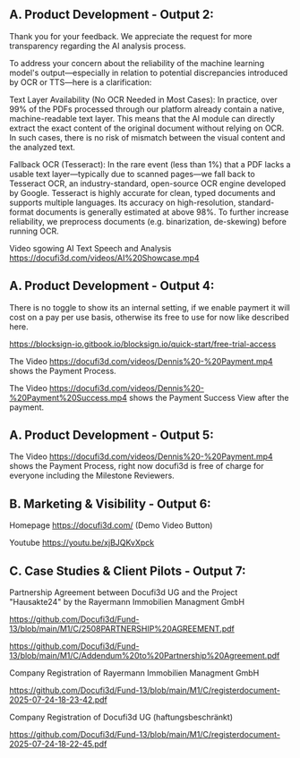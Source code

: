 ## A. Product Development  - Output 2: ##

Thank you for your feedback. We appreciate the request for more transparency regarding the AI analysis process.

To address your concern about the reliability of the machine learning model's output—especially in relation to potential discrepancies introduced by OCR or TTS—here is a clarification:

Text Layer Availability (No OCR Needed in Most Cases):
In practice, over 99% of the PDFs processed through our platform already contain a native, machine-readable text layer. This means that the AI module can directly extract the exact content of the original document without relying on OCR. In such cases, there is no risk of mismatch between the visual content and the analyzed text.

Fallback OCR (Tesseract):
In the rare event (less than 1%) that a PDF lacks a usable text layer—typically due to scanned pages—we fall back to Tesseract OCR, an industry-standard, open-source OCR engine developed by Google.
Tesseract is highly accurate for clean, typed documents and supports multiple languages. Its accuracy on high-resolution, standard-format documents is generally estimated at above 98%. To further increase reliability, we preprocess documents (e.g. binarization, de-skewing) before running OCR.

Video sgowing AI Text Speech and Analysis https://docufi3d.com/videos/AI%20Showcase.mp4

## A. Product Development  - Output 4: ## 

There is no toggle to show its an internal setting, if we enable paymert it will cost on a pay per use basis, otherwise its free to use for now like described here.

https://blocksign-io.gitbook.io/blocksign.io/quick-start/free-trial-access

The Video https://docufi3d.com/videos/Dennis%20-%20Payment.mp4 shows the Payment Process.

The Video https://docufi3d.com/videos/Dennis%20-%20Payment%20Success.mp4 shows the Payment Success View after the payment.

## A. Product Development  - Output 5: ## 

The Video https://docufi3d.com/videos/Dennis%20-%20Payment.mp4 shows the Payment Process, right now docufi3d is free of charge for everyone including the Milestone Reviewers.

## B. Marketing & Visibility - Output 6: ##

Homepage https://docufi3d.com/ (Demo Video Button)
 
Youtube https://youtu.be/xjBJQKvXpck

## C. Case Studies & Client Pilots - Output 7: ##

Partnership Agreement between Docufi3d UG and the Project "Hausakte24" by the Rayermann Immobilien Managment GmbH

https://github.com/Docufi3d/Fund-13/blob/main/M1/C/2508PARTNERSHIP%20AGREEMENT.pdf

https://github.com/Docufi3d/Fund-13/blob/main/M1/C/Addendum%20to%20Partnership%20Agreement.pdf

Company Registration of Rayermann Immobilien Managment GmbH 

https://github.com/Docufi3d/Fund-13/blob/main/M1/C/registerdocument-2025-07-24-18-23-42.pdf

Company Registration of Docufi3d UG (haftungsbeschränkt)

https://github.com/Docufi3d/Fund-13/blob/main/M1/C/registerdocument-2025-07-24-18-22-45.pdf
